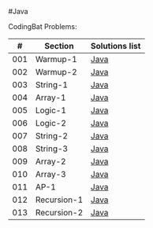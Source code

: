 #Java

CodingBat Problems:


|#|  Section | Solutions list |
|----|---------------|----------------|
| 001 | Warmup-1 | [Java](Java/001-Warmup-1/README.md) |
| 002 | Warmup-2 | [Java](Java/002-Warmup-2/README.md) |
| 003 | String-1 | [Java](Java/003-String-1/README.md) |
| 004 | Array-1  | [Java](Java/004-Array-1/README.md) |
| 005 | Logic-1  | [Java](Java/005-Logic-1/README.md) |
| 006 | Logic-2  | [Java](Java/006-Logic-2/README.md) |
| 007 | String-2 | [Java](Java/007-String-2/README.md) |
| 008 | String-3 | [Java](Java/008-String-3/README.md) |
| 009 | Array-2  | [Java](Java/009-Array-2/README.md) |
| 010 | Array-3  | [Java](Java/010-Array-3/README.md) |
| 011 | AP-1     | [Java](Java/011-AP-1/README.md) |
| 012 | Recursion-1 | [Java](Java/012-Recursion-1/README.md) |
| 013 | Recursion-2 | [Java](JAva/013-Recursion-2/README.md) |